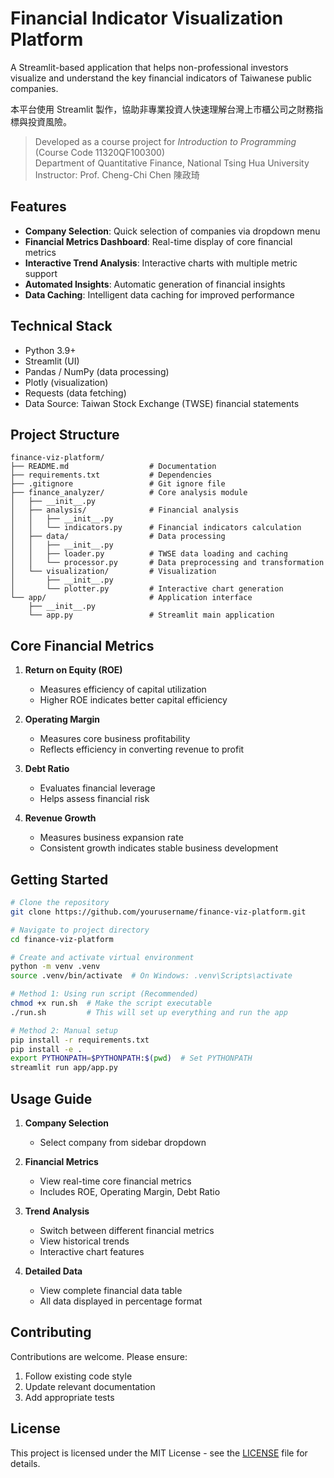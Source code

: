 # Financial Indicator Visualization Platform

A Streamlit-based application that helps non-professional investors visualize and understand the key financial indicators of Taiwanese public companies.

本平台使用 Streamlit 製作，協助非專業投資人快速理解台灣上市櫃公司之財務指標與投資風險。

> Developed as a course project for *Introduction to Programming* (Course Code 11320QF100300)  
> Department of Quantitative Finance, National Tsing Hua University  
> Instructor: Prof. Cheng-Chi Chen 陳政琦

## Features

- **Company Selection**: Quick selection of companies via dropdown menu
- **Financial Metrics Dashboard**: Real-time display of core financial metrics
- **Interactive Trend Analysis**: Interactive charts with multiple metric support
- **Automated Insights**: Automatic generation of financial insights
- **Data Caching**: Intelligent data caching for improved performance

## Technical Stack

- Python 3.9+
- Streamlit (UI)
- Pandas / NumPy (data processing)
- Plotly (visualization)
- Requests (data fetching)
- Data Source: Taiwan Stock Exchange (TWSE) financial statements

## Project Structure

```
finance-viz-platform/
├── README.md                  # Documentation
├── requirements.txt           # Dependencies
├── .gitignore                 # Git ignore file
├── finance_analyzer/          # Core analysis module
│   ├── __init__.py
│   ├── analysis/              # Financial analysis
│   │   ├── __init__.py
│   │   └── indicators.py      # Financial indicators calculation
│   ├── data/                  # Data processing
│   │   ├── __init__.py
│   │   ├── loader.py          # TWSE data loading and caching
│   │   └── processor.py       # Data preprocessing and transformation
│   └── visualization/         # Visualization
│       ├── __init__.py
│       └── plotter.py         # Interactive chart generation
└── app/                       # Application interface
    ├── __init__.py
    └── app.py                 # Streamlit main application
```

## Core Financial Metrics

1. **Return on Equity (ROE)**
   - Measures efficiency of capital utilization
   - Higher ROE indicates better capital efficiency

2. **Operating Margin**
   - Measures core business profitability
   - Reflects efficiency in converting revenue to profit

3. **Debt Ratio**
   - Evaluates financial leverage
   - Helps assess financial risk

4. **Revenue Growth**
   - Measures business expansion rate
   - Consistent growth indicates stable business development

## Getting Started

```bash
# Clone the repository
git clone https://github.com/yourusername/finance-viz-platform.git

# Navigate to project directory
cd finance-viz-platform

# Create and activate virtual environment
python -m venv .venv
source .venv/bin/activate  # On Windows: .venv\Scripts\activate

# Method 1: Using run script (Recommended)
chmod +x run.sh  # Make the script executable
./run.sh         # This will set up everything and run the app

# Method 2: Manual setup
pip install -r requirements.txt
pip install -e .
export PYTHONPATH=$PYTHONPATH:$(pwd)  # Set PYTHONPATH
streamlit run app/app.py
```

## Usage Guide

1. **Company Selection**
   - Select company from sidebar dropdown

2. **Financial Metrics**
   - View real-time core financial metrics
   - Includes ROE, Operating Margin, Debt Ratio

3. **Trend Analysis**
   - Switch between different financial metrics
   - View historical trends
   - Interactive chart features

4. **Detailed Data**
   - View complete financial data table
   - All data displayed in percentage format

## Contributing

Contributions are welcome. Please ensure:

1. Follow existing code style
2. Update relevant documentation
3. Add appropriate tests

## License

This project is licensed under the MIT License - see the [LICENSE](LICENSE) file for details.
